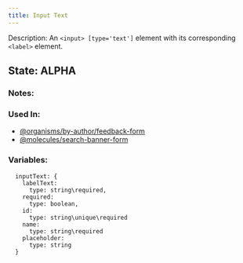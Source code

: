 ```yaml
---
title: Input Text
---
```

Description: An `<input> [type='text']`  element with its corresponding `<label>` element.

## State: ALPHA

### Notes:

### Used In:
- [@organisms/by-author/feedback-form](/?p=organisms-feedback-form)
- [@molecules/search-banner-form](/?p=molecules-search-banner-form)

### Variables:
~~~
  inputText: {
    labelText:
      type: string\required,
    required: 
      type: boolean,
    id: 
      type: string\unique\required
    name: 
      type: string\required
    placeholder:
      type: string
  }
~~~
